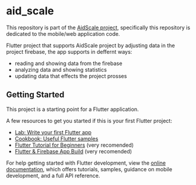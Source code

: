 # aid_scale

This repository is part of the <a href="https://github.com/Ahmad152/AidScale-Project">AidScale project</a>, specifically this repository is dedicated to the mobile/web application code.

Flutter project that supports AidScale project by adjusting data in the project firebase,
the app supports in deffernt ways:
- reading and showing data from the firebase
- analyzing data and showing statistics
- updating data that effects the project prosses

## Getting Started

This project is a starting point for a Flutter application.

A few resources to get you started if this is your first Flutter project:

- [Lab: Write your first Flutter app](https://docs.flutter.dev/get-started/codelab)
- [Cookbook: Useful Flutter samples](https://docs.flutter.dev/cookbook)
- [Flutter Tutorial for Beginners](https://www.youtube.com/playlist?list=PL4cUxeGkcC9jLYyp2Aoh6hcWuxFDX6PBJ) (very recomended)
- [Flutter & Firebase App Build](https://www.youtube.com/playlist?list=PL4cUxeGkcC9j--TKIdkb3ISfRbJeJYQwC) (very recomended)

For help getting started with Flutter development, view the
[online documentation](https://docs.flutter.dev/), which offers tutorials,
samples, guidance on mobile development, and a full API reference.
